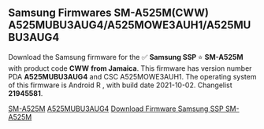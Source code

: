 <h2>Samsung Firmwares SM-A525M(CWW) A525MUBU3AUG4/A525MOWE3AUH1/A525MUBU3AUG4</h2>
Download the Samsung firmware for the ✅ <strong>Samsung SSP </strong> ⭐ <strong>SM-A525M</strong> with product code <strong>CWW</strong> <strong> from Jamaica</strong>. This firmware has version number PDA <strong>A525MUBU3AUG4</strong> and CSC A525MOWE3AUH1. The operating system of this firmware is Android R , with build date 2021-10-02. Changelist <strong>21945581</strong>.


[SM-A525M](https://samfirm.shop/samsung/model/SM-A525M)
[A525MUBU3AUG4](https://samfirm.shop/samsung/pda/A525MUBU3AUG4)
[Download Firmware Samsung SSP SM-A525M](https://samfirm.shop/samsung/firmware/462325)
